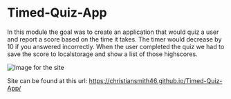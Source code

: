 # Timed-Quiz-App
In this module the goal was to create an application that would quiz a user and report a score based on the time it takes.
The timer would decrease by 10 if you answered incorrectly.
When the user completed the quiz we had to save the score to localstorage and show a list of those highscores.

![Image for the site](https://i.gyazo.com/00788801298279c1cbce4940d8b0ae70.png "Quiz App")

Site can be found at this url: https://christiansmith46.github.io/Timed-Quiz-App/